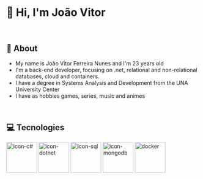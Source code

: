 # 👋 Hi, I'm João Vitor

<br>

## 💬 About

<ul>
  <li>My name is João Vitor Ferreira Nunes and I'm 23 years old</li>
  <li>I'm a back-end developer, focusing on .net, relational and non-relational databases, cloud and containers.</li>
  <li>I have a degree in Systems Analysis and Development from the UNA University Center</li>
  <li>I have as hobbies games, series, music and animes</li>
</ul>

<br>

## 💻 Tecnologies

<div style=flex>
  <img alt=icon-c# src="https://cdn.jsdelivr.net/gh/devicons/devicon@latest/icons/csharp/csharp-original.svg" height=80 width=80/>
  <img alt=icon-dotnet src="https://cdn.jsdelivr.net/gh/devicons/devicon@latest/icons/dot-net/dot-net-original-wordmark.svg" height=80 width=80/>
  <img alt=icon-sql src="https://cdn.jsdelivr.net/gh/devicons/devicon@latest/icons/sqldeveloper/sqldeveloper-original.svg" height=80 width=80/>
  <img alt=icon-mongodb src="https://cdn.jsdelivr.net/gh/devicons/devicon@latest/icons/mongodb/mongodb-original-wordmark.svg" height=80 width=80/>
  <img alt=docker src="https://cdn.jsdelivr.net/gh/devicons/devicon@latest/icons/docker/docker-original.svg" height=80 width=80/>
</div>
